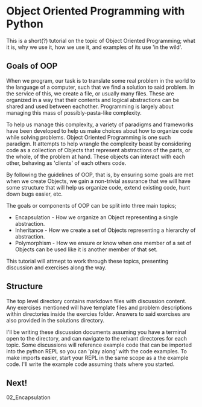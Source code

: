 # Object Oriented Programming with Python
This is a short(?) tutorial on the topic of Object Oriented Programming; what it is, why we use it, how we use it, and examples of its use 'in the wild'.

## Goals of OOP
When we program, our task is to translate some real problem in the world to the language of a computer, such that we find a solution to said problem. In the service of this, we create a file, or usually many files. These are organized in a way that their contents and logical abstractions can be shared and used between eachother. Programming is largely about managing this mass of possibly-pasta-like complexity.

To help us manage this complexity, a variety of paradigms and frameworks have been developed to help us make choices about how to organize code while solving problems. Object Oriented Programming is one such paradigm. It attempts to help wrangle the complexity beast by considering code as a collection of Objects that represent abstractions of the parts, or the whole, of the problem at hand. These objects can interact with each other, behaving as 'clients' of each others code. 

By following the guidelines of OOP, that is, by ensuring some goals are met when we create Objects, we gain a non-trivial assurance that we will have some structure that will help us organize code, extend existing code, hunt down bugs easier, etc. 

The goals or components of OOP can be split into three main topics;

* Encapsulation - How we organize an Object representing a single abstraction.
* Inheritance - How we create a set of Objects representing a hierarchy of abstraction.
* Polymorphism - How we ensure or know when one member of a set of Objects can be used like it is another member of that set. 

This tutorial will attmept to work through these topics, presenting discussion and exercises along the way. 

## Structure
The top level directory contains markdown files with discussion content. Any exercises mentioned will have template files and problem descriptions within directories inside the exercies folder. Answers to said exercises are also provided in the solutions directory. 

I'll be writing these discussion documents assuming you have a terminal open to the directory, and can navigate to the relvant directores for each topic. Some discussions will reference example code that can be imported into the python REPL so you can 'play along' with the code examples. To make imports easier, start your REPL in the same scope as a the example code. I'll write the example code assuming thats where you started. 

## Next!
02_Encapsulation